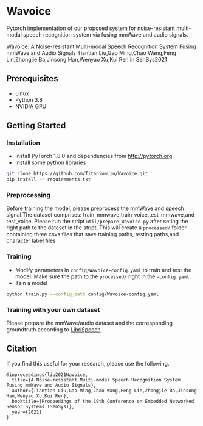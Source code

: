 # Wavoice
Pytorch implementation of our proposed system for noise-resistant multi-modal speech recognition system via fusing mmWave and audio signals.

Wavoice: A Noise-resistant Multi-modal Speech Recognition System Fusing mmWave and Audio Signals
Tiantian Liu,Gao Ming,Chao Wang,Feng Lin,Zhongjie Ba,Jinsong Han,Wenyao Xu,Kui Ren in SenSys2021

## Prerequisites
- Linux
- Python 3.8
- NVIDIA GPU

## Getting Started
### Installation
- Install PyTorch 1.8.0 and dependencies from http://pytorch.org
- Install some python libraries
```bash
git clone https://github.com/TitaniumLiu/Wavoice.git
pip install -r requirements.txt
```
### Preprocessing
Before training the model, please preprocess the mmWave and speech signal.The dataset comprises: train_mmwave,train_voice,test_mmwave,and test_voice. Please run the stript `util/prepare_Wavoice.py` after seting the right path to the dataset in the stript. This will create a `processed/` folder containing three csvs files that save training paths, testing paths,and character label files  

### Training
- Modify parameters in `config/Wavoice-config.yaml` to train and test the model. Make sure the path to the `processed/` right in the `-config.yaml`.
- Tain a model
```bash
python train.py --config_path config/Wavoice-config.yaml
```
### Training with your own dataset
Please prepare the mmWave/audio dataset and the corresponding groundtruth according to [LibriSpeech](https://www.openslr.org/12)

## Citation
If you find this useful for your research, please use the following.
```
@inproceedings{liu2021Wavoice,
  title={A Noise-resistant Multi-modal Speech Recognition System Fusing mmWave and Audio Signals},
  author={Tiantian Liu,Gao Ming,Chao Wang,Feng Lin,Zhongjie Ba,Jinsong Han,Wenyao Xu,Kui Ren}, 
  booktitle={Proceedings of the 19th Conference on Embedded Networked Sensor Systems (SenSys)},
  year={2021}
}
```
